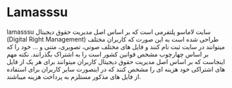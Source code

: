 # Lamasssu
lamasssu
سایت لاماسو پلتفرمی است که بر اساس اصل مدیریت حقوق دیجیتال (Digital Right Management) طراحی شده است به این صورت که کاربران مختلف میتوانند در سایت ثبت نام کنند و فایل های مختلف صوتی، تصویری، متنی و ... خود را که بر اساس چهارچوب مشخص قوانین کشور است را به اشتراک بگذرانند.
نکته مهم اینجاست که بر اساس اصل مدیریت حقوق دیجیتال کاربران میتوانند برای هر یک از فایل های اشتراکی خود هزینه ای را مشخص کنند که در اینصورت سایر کاربران برای استفاده از فایل های مذکور مستلزم به پرداخت هزینه میباشند.
